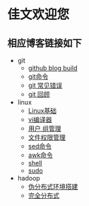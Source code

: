 # 佳文欢迎您
## 相应博客链接如下
- git
	- [github blog build](http://taojiawen.github.io/git/build)
	- [git命令](http://taojiawen.github.io/git/1.jpg)
	- [git 常见错误](http://taojiawen.github.io/git/wrong)
	- [git 回顾](http://taojiawen.github.io/git/more)
- linux
	- [Linux基础](http://taojiawen.github.io/linux/linux)
	- [vi编译器](http://taojiawen.github.io/linux/vi)
	- [用户 组管理](http://taojiawen.github.io/linux/user)
	- [文件权限管理](http://taojiawen.github.io/linux/chown)
	- [sed命令](http://taojiawen.github.io/linux/sed)
	- [awk命令](http://taojiawen.github.io/linux/awk)
	- [shell](http://taojiawen.github.io/linux/shell)
	- [sudo](http://taojiawen.github.io/linux/case)
- hadoop
	- [伪分布式环境搭建](http://taojiawen.github.io/hadoop/config)
	- [完全分布式](http://taojiawen.github.io/hadoop/hadoop)
